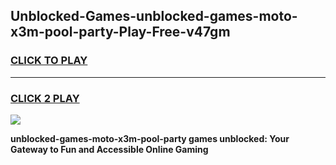 
## Unblocked-Games-unblocked-games-moto-x3m-pool-party-Play-Free-v47gm
<h3>
<a href="https://premium76.site?title=unblocked-games-moto-x3m-pool-party&ref=18A">CLICK TO PLAY</a></h3>
<hr>

<h3>
<a href="https://premium76.site?title=unblocked-games-moto-x3m-pool-party&ref=18A">CLICK 2 PLAY</a>
  
</h3>

<a href="https://premium76.site?title=unblocked-games-moto-x3m-pool-party&ref=18A"><img src="https://clearcache.store/games.png"></a>


**unblocked-games-moto-x3m-pool-party games unblocked: Your Gateway to Fun and Accessible Online Gaming**
